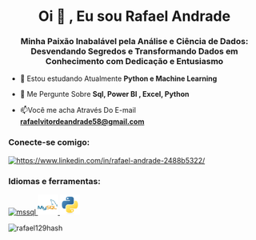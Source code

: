 <h1 align="center">Oi 👋 , Eu sou Rafael Andrade</h1>
<h3 align="center">Minha Paixão Inabalável pela Análise e Ciência de Dados: Desvendando Segredos e Transformando Dados em Conhecimento com Dedicação e Entusiasmo</h3>

- 🌱 Estou estudando Atualmente **Python e Machine Learning**

- 💬 Me Pergunte Sobre **Sql, Power BI , Excel, Python**

- 📫Você me acha Através Do E-mail **rafaelvitordeandrade58@gmail.com**

<h3>Conecte-se comigo:</h3> 
<p>
<a href="https://www.linkedin.com/in/rafael-andrade-2488b5322/" target="blank"><img align="center" src=" https://raw.githubusercontent.com/rahuldkjain/github-profile-readme-generator/master/src/images/icons/Social/linked-in-alt.svg" alt="https://www.linkedin.com/in/rafael-andrade-2488b5322/" height="30" width="40" /></a>
</p>

<h3>Idiomas e ferramentas:</h3>
<p> 
  <a href="https://www.microsoft.com/en-us/sql-server" target="_blank" rel="noreferrer"> <img src="https://www.svgrepo.com/show/303229/microsoft-sql-server-logo.svg" alt="mssql" width="40" height="40"/> </a> <a href="https://www.mysql.com/" target="_blank" rel="noreferrer"> <img src="https://raw.githubusercontent.com/devicons/devicon/master/icons/mysql/mysql-original-wordmark.svg" alt="mysql" width="40" height="40"/> </a> <a href="https://www.python.org" target="_blank" rel="noreferrer"> <img src="https://raw.githubusercontent.com/devicons/devicon/master/icons/python/python-original.svg" alt="python" width="40" height="40"/> </a> </p>

<p><img align="center" src="https://github-readme-stats.vercel.app/api/top-langs?username=rafael129hash&show_icons=true&locale=en&layout=compact" alt="rafael129hash" /></p>



<!---

- 👋 Hi, I’m @Rafael129hash
- 👀 I’m interested in ...
- 🌱 I’m currently learning ...
- 💞️ I’m looking to collaborate on ...
- 📫 How to reach me ...
- 😄 Pronouns: ...
- ⚡ Fun fact: ...


Rafael129hash/Rafael129hash is a ✨ special ✨ repository because its `README.md` (this file) appears on your GitHub profile.
You can click the Preview link to take a look at your changes.
--->
